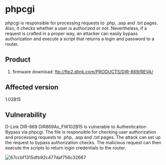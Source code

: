 # phpcgi

phpcgi is responsible for processing requests to .php, .asp and .txt pages. Also, it checks whether a user is authorized or not. Nevertheless, if a request is crafted in a proper way, an attacker can easily bypass authorization and execute a script that returns a login and password to a router.



## Product

1. firmware download:  ftp://ftp2.dlink.com/PRODUCTS/DIR-869/REVA/

## Affected version

1.02B15

## Vulnerability

D-Link DIR-869 DIR869Ax_FW102B15 is vulnerable to Authentication Bypass via phpcgi. The file is responsible for checking user authorization and processing requests to .php, .asp and .txt pages. The attack can set up the request to bypass authorization checks. The malicious request can then execute the scripts to return login credentials to the router.

![67ccbf1315dfb92c477daf756c32667](https://user-images.githubusercontent.com/69450502/204039389-7e4f88d2-1646-48f2-b02c-fe76ebebda34.jpg)
